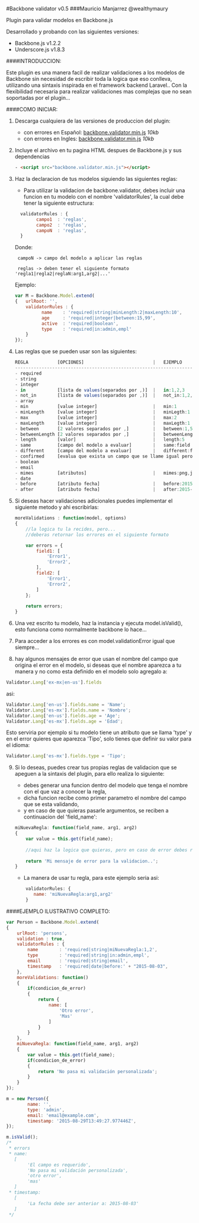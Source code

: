 #Backbone validator v0.5
###Mauricio Manjarrez @wealthymaury

Plugin para validar modelos en Backbone.js

Desarrollado y probando con las siguientes versiones:

* Backbone.js v1.2.2
* Underscore.js v1.8.3


####INTRODUCCION:

Este plugin es una manera facil de realizar validaciones a los modelos de Backbone
sin necesidad de escribir toda la logica que eso conlleva, utilizando una sintaxis
inspirada en el framework backend Laravel.. Con la flexibilidad necesaria para realizar
validaciones mas complejas que no sean soportadas por el plugin...

####COMO INICIAR:

1. Descarga cualquiera de las versiones de produccion del plugin:
	
	* con errores en Español: [backbone.validator.min.js](https://raw.githubusercontent.com/Wealthymaury/backbone.validator/master/dist/es/backbone.validator.min.js) *10kb*
	* con errores en Ingles: [backbone.validator.min.js](https://raw.githubusercontent.com/Wealthymaury/backbone.validator/master/dist/en/backbone.validator.min.js) *10kb*

2. Incluye el archivo en tu pagina HTML despues de Backbone.js y sus dependencias
	```html
	- <script src="backbone.validator.min.js"></script>
	```

3. Haz la declaracion de tus modelos siguiendo las siguientes reglas:
	- Para utilizar la validacion de backbone.validator, debes incluir una funcion en tu modelo
	  con el nombre 'validatorRules', la cual debe tener la siguiente estructura:
	```js
	  validatorRules : {
			campo1 	: 'reglas',
			campo2 	: 'reglas',
			campoN 	: 'reglas',
	  }
	```

	  Donde:
	  
	  	campoN -> campo del modelo a aplicar las reglas
	  	
	  	reglas -> deben tener el siguiente formato 'regla1|regla2|reglaN:arg1,arg2|...'
	  
	  Ejemplo:
	  ```js
	  var M = Backbone.Model.extend(
	  {   urlRoot: '',
		  validatorRules : {
				name 	: 'required|string|minLength:2|maxLength:10',
				age 	: 'required|integer|between:15,99',
				active 	: 'required|boolean',
				type 	: 'required|in:admin,empl'
		  }
	  });
	  ```

4. Las reglas que se pueden usar son las siguientes:
	```js	
    REGLA			[OPCIONES] 							| 	EJEMPLO
	--------------------------------------------------------------------------
	- required
	- string
	- integer
	- in 			[lista de values(separados por ,)]  |	in:1,2,3
	- not_in 		[lista de values(separados por ,)]  |	not_in:1,2,3
	- array
	- min		    [value integer]						|	min:1
	- minLength		[value integer]	    				|	minLegth:1
	- max			[value integer]						|	max:2
	- maxLength  	[value integer]	    				|	maxLegth:1
	- between	  	[2 valores separados por ,] 		|	between:1,5
	- betweenLength	[2 valores separados por ,] 		|	betweenLength:1,5
	- length 		[valor]								| 	length:5
	- same	 		[campo del modelo a evaluar] 		|	same:field
	- different 	[campo del modelo a evaluar] 		|	different:field
	- confirmed 	[evalua que exista un campo que se llame igual pero con terminacion _confirmed y que tenga el mismo valor]										
	- boolean
	- email
	- mimes 		[atributos] 						|  	mimes:png,jpg,jpeg
	- date  											
	- before 		[atributo fecha] 					|  	before:2015-08-03
	- after 		[atributo fecha] 					|  	after:2015-08-03
	```

5. Si deseas hacer validaciones adicionales puedes implementar el siguiente metodo y ahi escribirlas:
	```js
	moreValidations : function(model, options)
	{ 	
		//la logica tu la recides, pero...
		//deberas retornar los errores en el siguiente formato
	
		var errors = {
			field1: [
				'Error1',
				'Error2',
			],
			field2: [
				'Error1',
				'Error2',
			]
		};
		
		return errors;
	}
	```
	
6. Una vez escrito tu modelo, haz la instancia y ejecuta model.isValid(), esto funciona como normalmente backbone lo hace...

7. Para acceder a los errores es con model.validationError igual que siempre...

8. hay algunos mensajes  de error que usan el nombre del campo que origina el error en el modelo, si deseas que el nombre aparezca a tu manera y no como esta definido en el modelo solo agregalo a: 
```js
Validator.Lang['ex-mx|en-us'].fields
```
asi:
   ```js
   Validator.Lang['en-us'].fields.name = 'Name';
   Validator.Lang['es-mx'].fields.name = 'Nombre';
   Validator.Lang['en-us'].fields.age = 'Age';
   Validator.Lang['es-mx'].fields.age = 'Edad';
   ```
   Esto serviria por ejemplo si tu modelo tiene un atributo que se llama 'type' y en el error quieres que aparezca 'Tipo',
   solo tienes que definir su valor para el idioma:
   ```js
   Validator.Lang['es-mx'].fields.type = 'Tipo';
   ```
   
9. Si lo deseas, puedes crear tus propias reglas de validacion que se apeguen a la sintaxis del plugin, para ello realiza lo siguiente:
   
   * debes generar una funcion dentro del modelo que tenga el nombre con el que vaz a conocer la regla,
   * dicha funcion recibe como primer parametro el nombre del campo que se esta validando, 
   * y en caso de que quieras pasarle argumentos, se reciben a continuacion del 'field_name':
   
    
    ```js
    miNuevaRegla: function(field_name, arg1, arg2)
    {
    	var value = this.get(field_name);
    	
    	//aqui haz la logica que quieras, pero en caso de error debes retornar una cadena...
    	
    	return 'Mi mensaje de error para la validacion..';
    }
    ```
    
   
    * La manera de usar tu regla, para este ejemplo seria asi:
    
   
    ```js
    	validatorRules: {
    	   name: 'miNuevaRegla:arg1,arg2'
    	}
    ```

####EJEMPLO ILUSTRATIVO COMPLETO:

```js
var Person = Backbone.Model.extend(
{
    urlRoot: 'persons',
    validation : true,
    validatorRules : {
        name        : 'required|string|miNuevaRegla:1,2',
        type        : 'required|string|in:admin,empl',
        email       : 'required|string|email',
        timestamp   : 'required|date|before:' + "2015-08-03",
    },
    moreValidations: function()
    {      
        if(condicion_de_error)
        {
            return {
                name: [
                    'Otro error',
                    'Mas'
                ]
            }
        }
    },
    miNuevaRegla: function(field_name, arg1, arg2)
    {
        var value = this.get(field_name);
        if(condicion_de_error)
        {
            return 'No pasa mi validación personalizada';        
        }
    }
});

m = new Person({
        name: '',
        type: 'admin',
        email: 'email@example.com',
        timestamp: '2015-08-29T13:49:27.977446Z',
});

m.isValid();
/*
 * errors
 * name: 
   [
        'El campo es requerido', 
        'No pasa mi validación personalizada', 
        'otro error', 
        'mas'
   ]
 * timestamp: 
   [
        'La fecha debe ser anterior a: 2015-08-03'
   ]
 */
```



